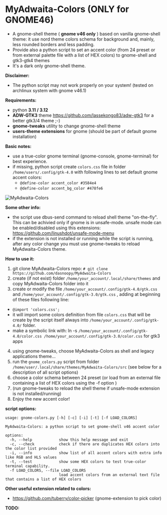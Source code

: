 # MyAdwaita-Colors (ONLY for GNOME46)

- A gnome-shell theme ( **gnome v46 only** ) based on vanilla gnome-shell theme: it use nord theme colors schema for background and, mainly, less rounded borders and less padding.
- Provide also a python script to set an accent color (from 24 preset or from external palette file with a list of HEX colors) to gnome-shell and gtk3-gtk4 themes 
- It's a dark only gnome-shell theme. 

**Disclaimer:**
- The python script may not work properly on your system! (tested on archlinux system with gnome v46.1)

**Requirements:**
- python **3.11 / 3.12**
- **ADW-GTK3** theme https://github.com/lassekongo83/adw-gtk3 for a better gtk3/4 theme ;-)
- **gnome-tweaks** utility to change gnome-shell theme
- **users-theme extensions** for gnome (should be part of default gnome installation)

**Basic notes:**
- use a true-color gnome terminal (gnome-console, gnome-terminal) for best experience.
- if missing, python script create `colors.css` file in folder `/home/users/.config/gtk-4.0` with following lines to set default gnome accent colors:
  -   `@define-color accent_color #3584e4`
  -   `@define-color accent_bg_color #478fe6`

![MyAdwaita-Colors](https://raw.github.com/dasnoopy/MyAdwaita-Colors/main/screenshot/MyAdwaita-Colors.png)

**Some other info:**
 - the script use dbus-send command to reload shell theme "on-the-fly". This can be achivied only if gnome is in unsafe-mode.
   unsafe mode can be enabled/disabled using this extensions: https://github.com/linushdot/unsafe-mode-menu
 - if the extension is not installed or running while the script is running, after any color change you must use gnome-tweaks to reload MyAdwaita-Colors theme.

**How to use it:** 
1) git clone MyAdwaita-Colors repo:	`# git clone https://github.com/dasnoopy/MyAdwaita-Colors`
2) create (if not exist) folder `/home/your_account/.local/share/themes` and copy MyAdwaita-Colors folder into it
3) create or modify the file `/home/your_account/.config/gtk-4.0/gtk.css` and `/home/your_account/.config/gtk-3.0/gtk.css` , adding at beginning of these files following line: 
  - `@import 'colors.css';`
  - it will import some colors definition from file `colors.css` that will be create by the script itself always into `/home/your_account/.config/gtk-4.0/` folder.
  - make a symbolic link with: ln -s `/home/your_account/.config/gtk-4.0/color.css /home/your_account/.config/gtk-3.0/color.css` for gtk3 apps
4) using gnome-tweaks, choose MyAdwaita-Colors as shell and legacy applications theme...
5) run the `gnome_colors.py` script from folder `/home/user/.local/share/themes/MyAdwaita-Colors/src` (see below for a description of all script options)
6) choose a color schema between 24 preset (or load from an external file containing a list of HEX colors using  the -f option )
7) (run gnome-tweaks to reload the shell theme if unsafe-mode extension is not installed/running)
8) Enjoy the new accent color!

**script options:** 
```
usage: gnome-colors.py [-h] [-c] [-i] [-t] [-f LOAD_COLORS]

MyAdwaita-Colors: a python script to set gnome-shell v46 accent color

options:
  -h, --help            show this help message and exit
  -c, --check           check if there are duplicates HEX colors into the color list provided
  -i, --info            show list of all accent colors with extra info like RGB and HLS values
  -t, --test            show some HEX colors to test true-color terminal capability.
  -f LOAD_COLORS, --file LOAD_COLORS
                        load accent colors from an external text file that contains a list of HEX colors
```

**Other useful extension related to colors:**
- https://github.com/tuberry/color-picker (gnome-extension to pick color)

 **TODO:**



